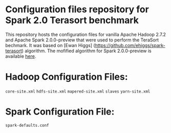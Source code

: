 # Configuration files repository for Spark 2.0 Terasort benchmark

This repository hosts the configuration files for vanilla Apache Hadoop 2.7.2 and Apache Spark 2.0.0-preview that were used to perform the TeraSort bechmark. It was based on [Ewan Higgs] (https://github.com/ehiggs/spark-terasort) algorithm. The mofified algorithm for Spark 2.0.0-preview is available [here](https://github.com/bigstepinc/spark-terasort).

# Hadoop Configuration Files:

`core-site.xml`
`hdfs-site.xml`
`mapered-site.xml`
`slaves`
`yarn-site.xml`

# Spark Configuration File:

`spark-defaults.conf`
